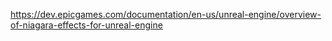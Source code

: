 https://dev.epicgames.com/documentation/en-us/unreal-engine/overview-of-niagara-effects-for-unreal-engine
